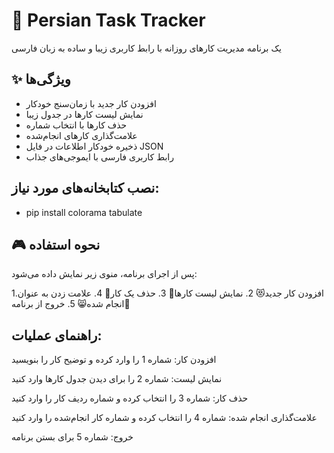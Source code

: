 # 🐾 Persian Task Tracker

یک برنامه مدیریت کارهای روزانه با رابط کاربری زیبا و ساده به زبان فارسی

## ✨ ویژگی‌ها
- افزودن کار جدید با زمان‌سنج خودکار
- نمایش لیست کارها در جدول زیبا
- حذف کارها با انتخاب شماره
- علامت‌گذاری کارهای انجام‌شده
- ذخیره خودکار اطلاعات در فایل JSON
- رابط کاربری فارسی با ایموجی‌های جذاب
  
## نصب کتابخانه‌های مورد نیاز:
- pip install colorama tabulate

## 🎮 نحوه استفاده
پس از اجرای برنامه، منوی زیر نمایش داده می‌شود:

1.افزودن کار جدید😻
2. نمایش لیست کارها📃
3. حذف یک کار🤫
4. علامت زدن به عنوان انجام شده😸
5. خروج از برنامه🥺

  
## راهنمای عملیات:

افزودن کار: شماره 1 را وارد کرده و توضیح کار را بنویسید

نمایش لیست: شماره 2 را برای دیدن جدول کارها وارد کنید

حذف کار: شماره 3 را انتخاب کرده و شماره ردیف کار را وارد کنید

علامت‌گذاری انجام شده: شماره 4 را انتخاب کرده و شماره کار انجام‌شده را وارد کنید

خروج: شماره 5 برای بستن برنامه




